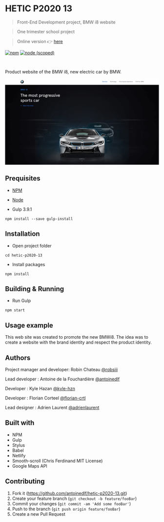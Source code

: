 # HETIC P2020 13
> Front-End Development project, BMW i8 website

> One trimester school project

> Online version :point_right: [here](http://bmw.netlify.com/)

[![npm](https://img.shields.io/npm/v/npm.svg)]()
[![node (scoped)](https://img.shields.io/node/v/@stdlib/stdlib.svg)]()

<a href="https://www.netlify.com">
  <img data-src="https://www.netlify.com/img/global/badges/netlify-light.svg"/>
</a>

Product website of the BMW i8, new electric car by BMW.

![](header.png)

## Prequisites
- <a href="https://www.npmjs.com/get-npm">NPM</a>

- <a href="https://nodejs.org/en/">Node</a>

- Gulp 3.9.1
```shell
npm install --save gulp-install
```

## Installation

- Open project folder
```shell
cd hetic-p2020-13
```
* Install packages
```shell
npm install
```

## Building & Running

* Run Gulp
```shell
npm start
```

## Usage example

This web site was created to promote the new BMWi8.
The idea was to create a website with the brand identity and respect the product identity.


## Authors
Project manager and developer: Robin Chateau
[@robsiii](https://github.com/robsiii)

Lead developer : Antoine de la Fouchardière
[@antoinedlf](https://github.com/antoinedlf)

Developer : Kyle Hazan
[@kyle-hzn](https://github.com/kyle-hzn)

Developer : Florian Corteel
[@florian-crtl](https://github.com/florian-crtl)

Lead designer : Adrien Laurent
[@adrienlaurent](https://www.behance.net/adrienlaur1f2a)


## Built with

- NPM
- Gulp
- Stylus
- Babel
- Netlify
- Smooth-scroll (Chris Ferdinand MIT License)
- Google Maps API

## Contributing

1. Fork it (<https://github.com/antoinedlf/hetic-p2020-13.git>)
2. Create your feature branch (`git checkout -b feature/fooBar`)
3. Commit your changes (`git commit -am 'Add some fooBar'`)
4. Push to the branch (`git push origin feature/fooBar`)
5. Create a new Pull Request
